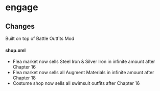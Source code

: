 # engage

## Changes

Built on top of Battle Outfits Mod

#### shop.xml

- Flea market now sells Steel Iron & Silver Iron in infinite amount after Chapter 16
- Flea market now sells all Augment Materials in infinite amount after Chapter 18
- Costume shop now sells all swimsuit outfits after Chapter 16
